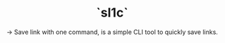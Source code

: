 <h1 align="center"> `sl1c`</h1>
<p align="center"> → Save link with one command, is a simple CLI tool to quickly save links.</p>
